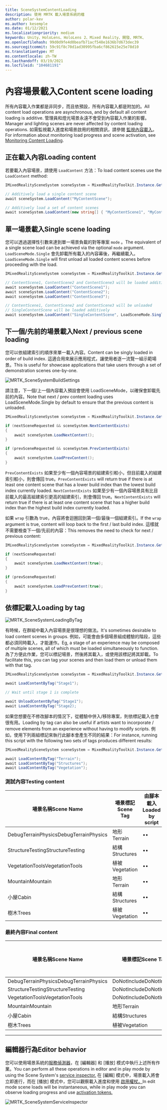 ```yaml
---
title: SceneSystemContentLoading
description: 使用 MRTK 載入場景系統的檔
author: polar-kev
ms.author: kesemple
ms.date: 01/12/2021
ms.localizationpriority: medium
keywords: Unity、HoloLens、HoloLens 2、Mixed Reality、開發、MRTK、
ms.openlocfilehash: 99d0d9fe4d0beafb71acf548e1636b7d673dec39
ms.sourcegitcommit: 59c91f8c70d1ad30995fba6cf862615e25e78d10
ms.translationtype: MT
ms.contentlocale: zh-TW
ms.lasthandoff: 03/19/2021
ms.locfileid: "104681191"
---
```

# <a name="content-scene-loading"></a><span data-ttu-id="63903-104">內容場景載入</span><span class="sxs-lookup"><span data-stu-id="63903-104">Content scene loading</span></span>

<span data-ttu-id="63903-105">所有內容載入作業都是非同步，而且依預設，所有內容載入都是附加的。</span><span class="sxs-lookup"><span data-stu-id="63903-105">All content load operations are asynchronous, and by default all content loading is additive.</span></span> <span data-ttu-id="63903-106">管理員和燈光場景永遠不會受到內容載入作業的影響。</span><span class="sxs-lookup"><span data-stu-id="63903-106">Manager and lighting scenes are never affected by content loading operations.</span></span> <span data-ttu-id="63903-107">如需監視載入進度和場景啟用的相關資訊，請參閱 [監視內容載入](SceneSystemLoadProgress.md)。</span><span class="sxs-lookup"><span data-stu-id="63903-107">For information about monitoring load progress and scene activation, see [Monitoring Content Loading](SceneSystemLoadProgress.md).</span></span>

## <a name="loading-content"></a><span data-ttu-id="63903-108">正在載入內容</span><span class="sxs-lookup"><span data-stu-id="63903-108">Loading content</span></span>

<span data-ttu-id="63903-109">若要載入內容場景，請使用 `LoadContent` 方法：</span><span class="sxs-lookup"><span data-stu-id="63903-109">To load content scenes use the `LoadContent` method:</span></span>

```c#
IMixedRealitySceneSystem sceneSystem = MixedRealityToolkit.Instance.GetService<IMixedRealitySceneSystem>();

// Additively load a single content scene
await sceneSystem.LoadContent("MyContentScene");

// Additively load a set of content scenes
await sceneSystem.LoadContent(new string[] { "MyContentScene1", "MyContentScene2", "MyContentScene3" });
```

## <a name="single-scene-loading"></a><span data-ttu-id="63903-110">單一場景載入</span><span class="sxs-lookup"><span data-stu-id="63903-110">Single scene loading</span></span>

<span data-ttu-id="63903-111">您可以透過選擇性引數來達到單一場景負載的對等專案 `mode` 。</span><span class="sxs-lookup"><span data-stu-id="63903-111">The equivalent of a single scene load can be achieved via the optional `mode` argument.</span></span> <span data-ttu-id="63903-112">`LoadSceneMode.Single` 會先卸載所有載入的內容幕後，再繼續載入。</span><span class="sxs-lookup"><span data-stu-id="63903-112">`LoadSceneMode.Single` will first unload all loaded content scenes before proceeding with the load.</span></span>

```c#
IMixedRealitySceneSystem sceneSystem = MixedRealityToolkit.Instance.GetService<IMixedRealitySceneSystem>();

// ContentScene1, ContentScene2 and ContentScene3 will be loaded additively
await sceneSystem.LoadContent("ContentScene1");
await sceneSystem.LoadContent("ContentScene2");
await sceneSystem.LoadContent("ContentScene3");

// ContentScene1, ContentScene2 and ContentScene3 will be unloaded
// SingleContentScene will be loaded additively
await sceneSystem.LoadContent("SingleContentScene", LoadSceneMode.Single);
```

## <a name="next--previous-scene-loading"></a><span data-ttu-id="63903-113">下一個/先前的場景載入</span><span class="sxs-lookup"><span data-stu-id="63903-113">Next / previous scene loading</span></span>

<span data-ttu-id="63903-114">您可以依組建索引的順序來單一載入內容。</span><span class="sxs-lookup"><span data-stu-id="63903-114">Content can be singly loaded in order of build index.</span></span> <span data-ttu-id="63903-115">這適合用來展示應用程式，讓使用者逐一流覽一組示範場景。</span><span class="sxs-lookup"><span data-stu-id="63903-115">This is useful for showcase applications that take users through a set of demonstration scenes one-by-one.</span></span>

![MRTK_SceneSystemBuildSettings](../Images/SceneSystem/MRTK_SceneSystemBuildSettings.png)

<span data-ttu-id="63903-117">請注意，下一個/上一個內容載入預設會使用 LoadSceneMode，以確保會卸載先前的內容。</span><span class="sxs-lookup"><span data-stu-id="63903-117">Note that next / prev content loading uses LoadSceneMode.Single by default to ensure that the previous content is unloaded.</span></span>

```c#
IMixedRealitySceneSystem sceneSystem = MixedRealityToolkit.Instance.GetService<IMixedRealitySceneSystem>();

if (nextSceneRequested && sceneSystem.NextContentExists)
{
    await sceneSystem.LoadNextContent();
}

if (prevSceneRequested && sceneSystem.PrevContentExists)
{
    await sceneSystem.LoadPrevContent();
}
```

<span data-ttu-id="63903-118">`PrevContentExists` 如果至少有一個內容場景的組建索引較小，但目前載入的組建索引較小，則會傳回 true。</span><span class="sxs-lookup"><span data-stu-id="63903-118">`PrevContentExists` will return true if there is at least one content scene that has a lower build index than the lowest build index currently loaded.</span></span> <span data-ttu-id="63903-119">`NextContentExists` 如果至少有一個內容場景具有比目前載入的最高組建索引更高的組建索引，則會傳回 true。</span><span class="sxs-lookup"><span data-stu-id="63903-119">`NextContentExists` will return true if there is at least one content scene that has a higher build index than the highest build index currently loaded.</span></span>

<span data-ttu-id="63903-120">如果 `wrap` 引數為 true，內容將會迴圈回到第一個/最後一個組建索引。</span><span class="sxs-lookup"><span data-stu-id="63903-120">If the `wrap` argument is true, content will loop back to the first / last build index.</span></span> <span data-ttu-id="63903-121">這樣就不需要檢查下一個/先前的內容：</span><span class="sxs-lookup"><span data-stu-id="63903-121">This removes the need to check for next / previous content:</span></span>

```c#
IMixedRealitySceneSystem sceneSystem = MixedRealityToolkit.Instance.GetService<IMixedRealitySceneSystem>();

if (nextSceneRequested)
{
    await sceneSystem.LoadNextContent(true);
}

if (prevSceneRequested)
{
    await sceneSystem.LoadPrevContent(true);
}
```

## <a name="loading-by-tag"></a><span data-ttu-id="63903-122">依標記載入</span><span class="sxs-lookup"><span data-stu-id="63903-122">Loading by tag</span></span>

![MRTK_SceneSystemLoadingByTag](../Images/SceneSystem/MRTK_SceneSystemLoadingByTag.png)

<span data-ttu-id="63903-124">有時候，在群組中載入內容場景是很理想的做法。</span><span class="sxs-lookup"><span data-stu-id="63903-124">It's sometimes desirable to load content scenes in groups.</span></span> <span data-ttu-id="63903-125">例如，可能會由多個場景組成體驗的階段，這些都必須同時載入，才能運作。</span><span class="sxs-lookup"><span data-stu-id="63903-125">Eg, a stage of an experience may be composed of multiple scenes, all of which must be loaded simultaneously to function.</span></span> <span data-ttu-id="63903-126">為了方便此作業，您可以標記場景，然後將其載入，或使用該標記將其卸載。</span><span class="sxs-lookup"><span data-stu-id="63903-126">To facilitate this, you can tag your scenes and then load them or unload them with that tag.</span></span>

```c#
IMixedRealitySceneSystem sceneSystem = MixedRealityToolkit.Instance.GetService<IMixedRealitySceneSystem>();

await LoadContentByTag("Stage1");

// Wait until stage 1 is complete

await UnloadContentByTag("Stage1");
await LoadContentByTag("Stage2);
```

<span data-ttu-id="63903-127">如果您想要在不修改腳本的情況下，從體驗中併入/移除專案，則依標記載入也會很有用。</span><span class="sxs-lookup"><span data-stu-id="63903-127">Loading by tag can also be useful if artists want to incorporate / remove elements from an experience without having to modify scripts.</span></span> <span data-ttu-id="63903-128">例如，使用下列兩組標記來執行此腳本會產生不同的結果：</span><span class="sxs-lookup"><span data-stu-id="63903-128">For instance, running this script with the following two sets of tags produces different results:</span></span>

```c#
IMixedRealitySceneSystem sceneSystem = MixedRealityToolkit.Instance.GetService<IMixedRealitySceneSystem>();

await LoadContentByTag("Terrain");
await LoadContentByTag("Structures");
await LoadContentByTag("Vegetation");
```

### <a name="testing-content"></a><span data-ttu-id="63903-129">測試內容</span><span class="sxs-lookup"><span data-stu-id="63903-129">Testing content</span></span>

<span data-ttu-id="63903-130">場景名稱</span><span class="sxs-lookup"><span data-stu-id="63903-130">Scene Name</span></span> | <span data-ttu-id="63903-131">場景標記</span><span class="sxs-lookup"><span data-stu-id="63903-131">Scene Tag</span></span> | <span data-ttu-id="63903-132">由腳本載入</span><span class="sxs-lookup"><span data-stu-id="63903-132">Loaded by script</span></span>
---|---|---
<span data-ttu-id="63903-133">DebugTerrainPhysics</span><span class="sxs-lookup"><span data-stu-id="63903-133">DebugTerrainPhysics</span></span> | <span data-ttu-id="63903-134">地形</span><span class="sxs-lookup"><span data-stu-id="63903-134">Terrain</span></span> | <span data-ttu-id="63903-135">•</span><span class="sxs-lookup"><span data-stu-id="63903-135">•</span></span>
<span data-ttu-id="63903-136">StructureTesting</span><span class="sxs-lookup"><span data-stu-id="63903-136">StructureTesting</span></span> | <span data-ttu-id="63903-137">結構</span><span class="sxs-lookup"><span data-stu-id="63903-137">Structures</span></span> | <span data-ttu-id="63903-138">•</span><span class="sxs-lookup"><span data-stu-id="63903-138">•</span></span>
<span data-ttu-id="63903-139">VegetationTools</span><span class="sxs-lookup"><span data-stu-id="63903-139">VegetationTools</span></span> | <span data-ttu-id="63903-140">植被</span><span class="sxs-lookup"><span data-stu-id="63903-140">Vegetation</span></span> | <span data-ttu-id="63903-141">•</span><span class="sxs-lookup"><span data-stu-id="63903-141">•</span></span>
<span data-ttu-id="63903-142">Mountain</span><span class="sxs-lookup"><span data-stu-id="63903-142">Mountain</span></span> | <span data-ttu-id="63903-143">地形</span><span class="sxs-lookup"><span data-stu-id="63903-143">Terrain</span></span> | <span data-ttu-id="63903-144">•</span><span class="sxs-lookup"><span data-stu-id="63903-144">•</span></span>
<span data-ttu-id="63903-145">小屋</span><span class="sxs-lookup"><span data-stu-id="63903-145">Cabin</span></span> | <span data-ttu-id="63903-146">結構</span><span class="sxs-lookup"><span data-stu-id="63903-146">Structures</span></span> | <span data-ttu-id="63903-147">•</span><span class="sxs-lookup"><span data-stu-id="63903-147">•</span></span>
<span data-ttu-id="63903-148">樹木</span><span class="sxs-lookup"><span data-stu-id="63903-148">Trees</span></span> | <span data-ttu-id="63903-149">植被</span><span class="sxs-lookup"><span data-stu-id="63903-149">Vegetation</span></span> | <span data-ttu-id="63903-150">•</span><span class="sxs-lookup"><span data-stu-id="63903-150">•</span></span>

### <a name="final-content"></a><span data-ttu-id="63903-151">最終內容</span><span class="sxs-lookup"><span data-stu-id="63903-151">Final content</span></span>

<span data-ttu-id="63903-152">場景名稱</span><span class="sxs-lookup"><span data-stu-id="63903-152">Scene Name</span></span> | <span data-ttu-id="63903-153">場景標記</span><span class="sxs-lookup"><span data-stu-id="63903-153">Scene Tag</span></span> | <span data-ttu-id="63903-154">由腳本載入</span><span class="sxs-lookup"><span data-stu-id="63903-154">Loaded by script</span></span>
---|---|---
<span data-ttu-id="63903-155">DebugTerrainPhysics</span><span class="sxs-lookup"><span data-stu-id="63903-155">DebugTerrainPhysics</span></span> | <span data-ttu-id="63903-156">DoNotInclude</span><span class="sxs-lookup"><span data-stu-id="63903-156">DoNotInclude</span></span> |
<span data-ttu-id="63903-157">StructureTesting</span><span class="sxs-lookup"><span data-stu-id="63903-157">StructureTesting</span></span> | <span data-ttu-id="63903-158">DoNotInclude</span><span class="sxs-lookup"><span data-stu-id="63903-158">DoNotInclude</span></span> |
<span data-ttu-id="63903-159">VegetationTools</span><span class="sxs-lookup"><span data-stu-id="63903-159">VegetationTools</span></span> | <span data-ttu-id="63903-160">DoNotInclude</span><span class="sxs-lookup"><span data-stu-id="63903-160">DoNotInclude</span></span> |
<span data-ttu-id="63903-161">Mountain</span><span class="sxs-lookup"><span data-stu-id="63903-161">Mountain</span></span> | <span data-ttu-id="63903-162">地形</span><span class="sxs-lookup"><span data-stu-id="63903-162">Terrain</span></span> | <span data-ttu-id="63903-163">•</span><span class="sxs-lookup"><span data-stu-id="63903-163">•</span></span>
<span data-ttu-id="63903-164">小屋</span><span class="sxs-lookup"><span data-stu-id="63903-164">Cabin</span></span> | <span data-ttu-id="63903-165">結構</span><span class="sxs-lookup"><span data-stu-id="63903-165">Structures</span></span> | <span data-ttu-id="63903-166">•</span><span class="sxs-lookup"><span data-stu-id="63903-166">•</span></span>
<span data-ttu-id="63903-167">樹木</span><span class="sxs-lookup"><span data-stu-id="63903-167">Trees</span></span> | <span data-ttu-id="63903-168">植被</span><span class="sxs-lookup"><span data-stu-id="63903-168">Vegetation</span></span> | <span data-ttu-id="63903-169">•</span><span class="sxs-lookup"><span data-stu-id="63903-169">•</span></span>

---

## <a name="editor-behavior"></a><span data-ttu-id="63903-170">編輯器行為</span><span class="sxs-lookup"><span data-stu-id="63903-170">Editor behavior</span></span>

<span data-ttu-id="63903-171">您可以使用場景系統的[服務偵測器](../../out-of-scope/MixedRealityConfigurationGuide.md#editor-utilities)，在 [編輯器] 和 [播放] 模式中執行上述所有作業。</span><span class="sxs-lookup"><span data-stu-id="63903-171">You can perform all these operations in editor and in play mode by using the Scene System's [service inspector.](../../out-of-scope/MixedRealityConfigurationGuide.md#editor-utilities)</span></span> <span data-ttu-id="63903-172">在 [編輯] 模式中，場景載入將會立即進行，而在 [播放] 模式中，您可以觀察載入進度和使用 [啟用權杖。](SceneSystemLoadProgress.md)</span><span class="sxs-lookup"><span data-stu-id="63903-172">In edit mode scene loads will be instantaneous, while in play mode you can observe loading progress and use [activation tokens.](SceneSystemLoadProgress.md)</span></span>

![MRTK_SceneSystemServiceInspector](../Images/SceneSystem/MRTK_SceneSystemServiceInspector.PNG)

